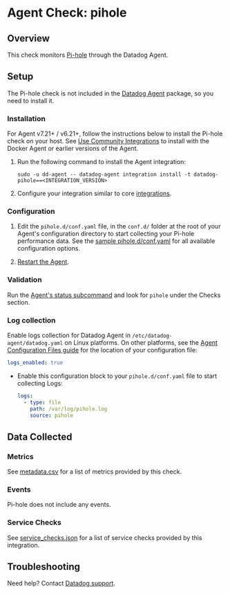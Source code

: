 # Agent Check: pihole

## Overview

This check monitors [Pi-hole][1] through the Datadog Agent.

## Setup

The Pi-hole check is not included in the [Datadog Agent][2] package, so you need to install it.

### Installation

For Agent v7.21+ / v6.21+, follow the instructions below to install the Pi-hole check on your host. See [Use Community Integrations][3] to install with the Docker Agent or earlier versions of the Agent.

1. Run the following command to install the Agent integration:

   ```shell
   sudo -u dd-agent -- datadog-agent integration install -t datadog-pihole==<INTEGRATION_VERSION>
   ```

2. Configure your integration similar to core [integrations][4].

### Configuration

1. Edit the `pihole.d/conf.yaml` file, in the `conf.d/` folder at the root of your Agent's configuration directory to start collecting your Pi-hole performance data. See the [sample pihole.d/conf.yaml][7] for all available configuration options.

2. [Restart the Agent][8].

### Validation

Run the [Agent's status subcommand][9] and look for `pihole` under the Checks section.

### Log collection

Enable logs collection for Datadog Agent in `/etc/datadog-agent/datadog.yaml` on Linux platforms. On other platforms, see the [Agent Configuration Files guide][11] for the location of your configuration file:

```yaml
logs_enabled: true
```

- Enable this configuration block to your `pihole.d/conf.yaml` file to start collecting Logs:
    ```yaml
    logs:
      - type: file
        path: /var/log/pihole.log
        source: pihole
    ```

## Data Collected

### Metrics

See [metadata.csv][10] for a list of metrics provided by this check.

### Events

Pi-hole does not include any events.

### Service Checks

See [service_checks.json][13] for a list of service checks provided by this integration.

## Troubleshooting

Need help? Contact [Datadog support][12].


[1]: https://pi-hole.net/
[2]: /account/settings/agent/latest
[3]: https://docs.datadoghq.com/agent/guide/use-community-integrations/
[4]: https://docs.datadoghq.com/getting_started/integrations/
[7]: https://github.com/DataDog/integrations-extras/blob/master/pihole/datadog_checks/pihole/data/conf.yaml.example
[8]: https://docs.datadoghq.com/agent/guide/agent-commands/#start-stop-and-restart-the-agent
[9]: https://docs.datadoghq.com/agent/guide/agent-commands/#agent-status-and-information
[10]: https://github.com/DataDog/integrations-extras/blob/master/pihole/metadata.csv
[11]: https://docs.datadoghq.com/agent/guide/agent-configuration-files/
[12]: https://docs.datadoghq.com/help/
[13]: https://github.com/DataDog/integrations-extras/blob/master/pihole/assets/service_checks.json
